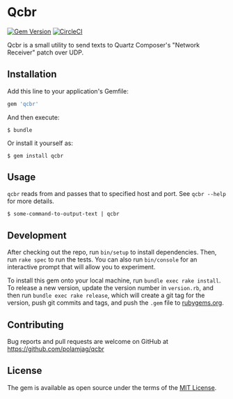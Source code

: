 # Qcbr

[![Gem Version](https://badge.fury.io/rb/qcbr.svg)](https://badge.fury.io/rb/qcbr)
[![CircleCI](https://circleci.com/gh/polamjag/qcbr.svg?style=svg)](https://circleci.com/gh/polamjag/qcbr)

Qcbr is a small utility to send texts to Quartz Composer's "Network Receiver" patch over UDP.

## Installation

Add this line to your application's Gemfile:

```ruby
gem 'qcbr'
```

And then execute:

    $ bundle

Or install it yourself as:

    $ gem install qcbr

## Usage

`qcbr` reads from and passes that to specified host and port. See `qcbr --help` for more details.

```
$ some-command-to-output-text | qcbr
```

## Development

After checking out the repo, run `bin/setup` to install dependencies. Then, run `rake spec` to run the tests. You can also run `bin/console` for an interactive prompt that will allow you to experiment.

To install this gem onto your local machine, run `bundle exec rake install`. To release a new version, update the version number in `version.rb`, and then run `bundle exec rake release`, which will create a git tag for the version, push git commits and tags, and push the `.gem` file to [rubygems.org](https://rubygems.org).

## Contributing

Bug reports and pull requests are welcome on GitHub at https://github.com/polamjag/qcbr


## License

The gem is available as open source under the terms of the [MIT License](http://opensource.org/licenses/MIT).

